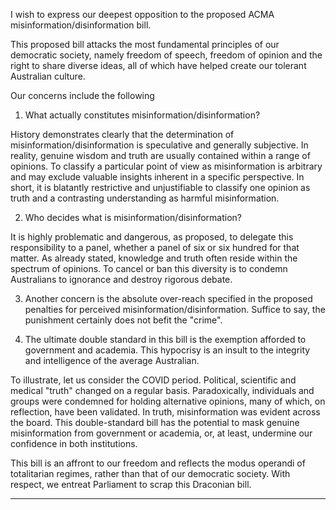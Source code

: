 I wish to express our deepest opposition to the proposed ACMA
misinformation/disinformation bill.

This proposed bill attacks the most fundamental principles of our democratic society, namely
freedom of speech, freedom of opinion and the right to share diverse ideas, all of which have
helped create our tolerant Australian culture.

Our concerns include the following

1. What actually constitutes misinformation/disinformation?

History demonstrates clearly that the determination of misinformation/disinformation is
speculative and generally subjective. In reality, genuine wisdom and truth are usually
contained within a range of opinions. To classify a particular point of view as
misinformation is arbitrary and may exclude valuable insights inherent in a specific
perspective. In short, it is blatantly restrictive and unjustifiable to classify one opinion as
truth and a contrasting understanding as harmful misinformation.

2. Who decides what is misinformation/disinformation?

It is highly problematic and dangerous, as proposed, to delegate this responsibility to a
panel, whether a panel of six or six hundred for that matter. As already stated, knowledge
and truth often reside within the spectrum of opinions. To cancel or ban this diversity is
to condemn Australians to ignorance and destroy rigorous debate.

3. Another concern is the absolute over-reach specified in the proposed penalties for
perceived misinformation/disinformation. Suffice to say, the punishment certainly does
not befit the "crime".

4. The ultimate double standard in this bill is the exemption afforded to government and
academia. This hypocrisy is an insult to the integrity and intelligence of the average
Australian.

To illustrate, let us consider the COVID period. Political, scientific and medical "truth"
changed on a regular basis. Paradoxically, individuals and groups were condemned for
holding alternative opinions, many of which, on reflection, have been validated. In truth,
misinformation was evident across the board. This double-standard bill has the potential to
mask genuine misinformation from government or academia, or, at least, undermine our
confidence in both institutions.

This bill is an affront to our freedom and reflects the modus operandi of totalitarian regimes,
rather than that of our democratic society. With respect, we entreat Parliament to scrap this
Draconian bill.


-----

